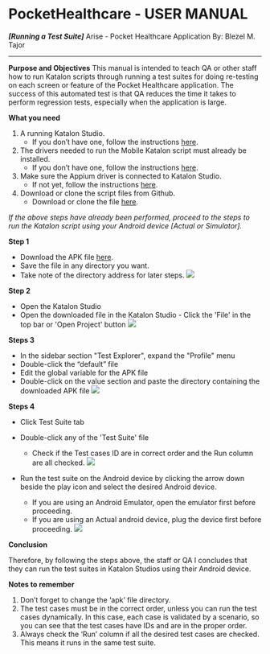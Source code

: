 

# PocketHealthcare -  USER MANUAL
***[Running a Test Suite]***
Arise - Pocket Healthcare Application
By: Blezel M. Tajor

***

**Purpose and Objectives**
This manual is intended to teach QA or other staff how to run Katalon scripts through running a test suites for doing re-testing on each screen or feature of the Pocket Healthcare application. The success of this automated test is that QA reduces the time it takes to perform regression tests, especially when the application is large.

**What you need**
1.  A running Katalon Studio.
	-  If you don’t have one, follow the instructions [here](https://docs.google.com/document/d/1uwmcY4wiUZ_7Ps3pfDd3K9vXUuAD3ZksJfLkAzOWHAg/edit?usp=sharing).
2.  The drivers needed to run the Mobile Katalon script must already be installed.
	- If you don’t have one, follow the instructions [here](https://docs.google.com/document/d/13kzKROCXNJRN_A2fccXcGbW8Uo6XfkN28ZAeBln_eY8/edit?usp=sharing).
4.  Make sure the Appium driver is connected to Katalon Studio.
	- If not yet, follow the instructions [here](https://docs.google.com/document/d/1JxV3l82AB0vQG1tInJn1IA0bkc5g1n-Q8U_s7e81JuM/edit?usp=sharing).
6.  Download or clone the script files from Github.
	- Download or clone the file [here](https://github.com/blessx/Pockethealthcare_Testing).

*If the above steps have already been performed, proceed to the steps to run the Katalon script using your Android device [Actual or Simulator].*

**Step 1**
-   Download the APK file [here](https://drive.google.com/drive/folders/1Z1MxlP4vH6UAnAnL5mZgYQPUEqoWWzME?usp=sharing).
-   Save the file in any directory you want.
-   Take note of the directory address for later steps.
![](https://gyazo.com/d7cc6b75851e569bb2b58f1846be5a04.gif)


**Step 2**
-   Open the Katalon Studio
-   Open the downloaded file in the Katalon Studio
		- Click the 'File' in the top bar or 'Open Project' button
![](https://i.gyazo.com/2d35117f71260748e2f4359c0bffe75f.gif)

**Steps 3**
-   In the sidebar section "Test Explorer", expand the "Profile" menu
-   Double-click the “default” file
-   Edit the global variable for the APK file
-   Double-click on the value section and paste the directory containing the downloaded APK file
![](https://i.gyazo.com/ab343030eede1b5471302c8b4129ad78.gif)

**Steps 4**
-   Click Test Suite tab
-   Double-click any of the 'Test Suite' file 
	-	Check if the Test cases ID are in correct order and the Run column are all checked.
![](https://i.gyazo.com/859f618714909d60b68d7bfb4af0a428.gif)

-   Run the test suite on the Android device by clicking the arrow down beside the play icon and select the desired Android device.
	-	If you are using an Android Emulator, open the emulator first before proceeding.
	-	If you are using an Actual android device, plug the device first before proceeding.
![](https://i.gyazo.com/47728c5983b553b62701e4ecf94818ce.gif)

**Conclusion**

Therefore, by following the steps above, the staff or QA I concludes that they can run the test suites in Katalon Studios using their Android device.

  

**Notes to remember**

1.  Don’t forget to change the ‘apk’ file directory.
2.  The test cases must be in the correct order, unless you can run the test cases dynamically. In this case, each case is validated by a scenario, so you can see that the test cases have IDs and are in the proper order.
3.  Always check the ‘Run’ column if all the desired test cases are checked. This means it runs in the same test suite.
